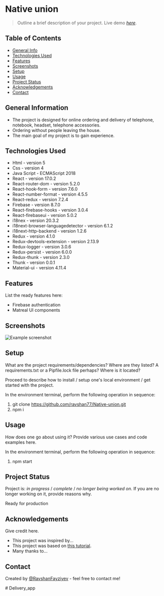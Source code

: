 # Native union
> Outline a brief description of your project.
> Live demo [_here_](https://bravopizzauz.netlify.app/). 

## Table of Contents
* [General Info](#general-information)
* [Technologies Used](#technologies-used)
* [Features](#features)
* [Screenshots](#screenshots)
* [Setup](#setup)
* [Usage](#usage)
* [Project Status](#project-status)
* [Acknowledgements](#acknowledgements)
* [Contact](#contact)
<!-- * [License](#license) -->


## General Information
- The project is designed for online ordering and delivery of telephone, notebook, headset, telephone accessories.
- Ordering without people leaving the house.
- The main goal of my project is to gain experience.


## Technologies Used
- Html - version 5
- Css - version 4
- Java Script - ECMAScript 2018
- React - version 17.0.2
- React-router-dom - version 5.2.0
- React-hook-form - version 7.6.0
- React-number-format - version  4.5.5
- React-redux - version 7.2.4
- Firebase - version 8.7.0
- React-firebase-hooks - version 3.0.4
- React-firebaseui - version 5.0.2
- i18nex - version 20.3.2
- i18next-browser-languagedetector - version 6.1.2
- i18next-http-backend - version 1.2.6
- Redux - version 4.1.0
- Redux-devtools-extension - version 2.13.9
- Redux-logger - version 3.0.6
- Redux-persist - version 6.0.0
- Redux-thunk - version 2.3.0
- Thunk - version 0.0.1
- Material-ui - version 4.11.4


## Features
List the ready features here:
- Firebase authentication
- Matreal UI components


## Screenshots
![Example screenshot](https://ravshanfayziyev.netlify.app/assets/img/portfolio/union.png)
<!-- If you have screenshots you'd like to share, include them here. -->


## Setup
What are the project requirements/dependencies? Where are they listed? A requirements.txt or a Pipfile.lock file perhaps? Where is it located?

Proceed to describe how to install / setup one's local environment / get started with the project.


In the environment terminal, perform the following operation in sequence:

1) git clone https://github.com/ravshan77/Native-union.git
2) npm i

## Usage
How does one go about using it?
Provide various use cases and code examples here.


In the environment terminal, perform the following operation in sequence:

1) npm start

## Project Status
Project is: _in progress_ / _complete_ / _no longer being worked on_. If you are no longer working on it, provide reasons why.

Ready for production




## Acknowledgements
Give credit here.
- This project was inspired by...
- This project was based on [this tutorial](https://www.nativeunion.com/).
- Many thanks to...


## Contact
Created by [@RavshanFayziyev](https://ravshanfayziyev.netlify.app/) - feel free to contact me!


<!-- Optional -->
<!-- ## License -->
<!-- This project is open source and available under the [... License](). -->
#   D e l i v e r y _ a p p  
 
